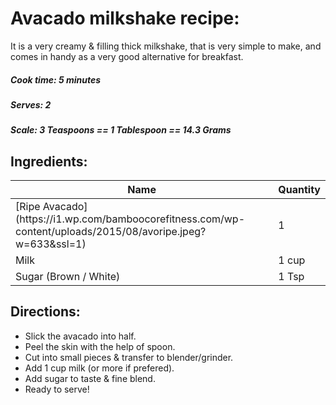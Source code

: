 # Avacado milkshake recipe:
It is a very creamy & filling thick milkshake, that is very simple to make, and comes in handy as a very good alternative for breakfast.


##### Cook time: 5 minutes
##### Serves: 2
##### Scale:  3 Teaspoons	 == 1 Tablespoon	== 14.3 Grams

## Ingredients:
<table>
	<thead>
		<tr>
			<th>Name</th>
			<th>Quantity</th>
		</tr>
	</thead>
	<tbody>
		<tr><td> [Ripe Avacado](https://i1.wp.com/bamboocorefitness.com/wp-content/uploads/2015/08/avoripe.jpeg?w=633&ssl=1) </td><td>1</td></tr>
		<tr><td>Milk</td><td>1 cup</td></tr>
		<tr><td>Sugar (Brown / White)</td><td>1 Tsp</td></tr>
	</tbody>
</table>

## Directions:
* Slick the avacado into half.
* Peel the skin with the help of spoon. 
* Cut into small pieces & transfer to blender/grinder.
* Add 1 cup milk (or more if prefered).
* Add sugar to taste & fine blend.
* Ready to serve!
